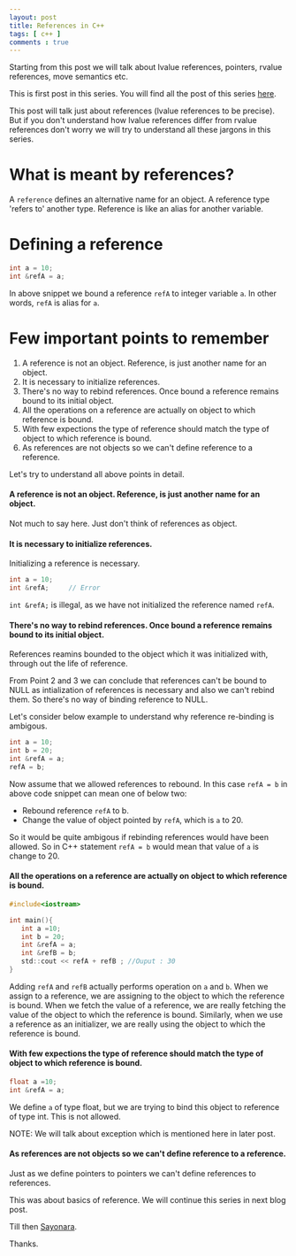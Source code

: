 ```yaml
---
layout: post
title: References in C++ 
tags: [ c++ ]
comments : true
---
```


Starting from this post we will talk about lvalue references, pointers, rvalue references, move semantics etc.

This is first post in this series. You will find all the post of this series [here](https://mayankj08.github.io/2017/08/20/Series-Contents/).

This post will talk just about references (lvalue references to be precise). But if you don't understand how lvalue references differ from rvalue references don't worry we will try to understand all these jargons in this series.

# What is meant by references?

A `reference` defines an alternative name for an object. A reference type 'refers to' another type. Reference is like an alias for another variable.

# Defining a reference

```c
int a = 10;
int &refA = a;
```
In above snippet we bound a reference `refA` to integer variable `a`. In other words, `refA` is alias for `a`.

# Few important points to remember

1. A reference is not an object. Reference, is just another name for an object.
2. It is necessary to initialize references.
3. There's no way to rebind references. Once bound a reference remains bound to its initial object.
4. All the operations on a reference are actually on object to which reference is bound.
5. With few expections the type of reference should match the type of object to which reference is bound.	
6. As references are not objects so we can't define reference to a reference. 

Let's try to understand all above points in detail.

#### A reference is not an object. Reference, is just another name for an object.

Not much to say here. Just don't think of references as object.

#### It is necessary to initialize references.

Initializing a reference is necessary. 

```c
int a = 10;
int &refA;     // Error
```

`int &refA;` is illegal, as we have not initialized the reference named `refA`. 

#### There's no way to rebind references. Once bound a reference remains bound to its initial object.

References reamins bounded to the object which it was initialized with, through out the life of reference. 

From Point 2 and 3 we can conclude that references can't be bound to NULL as intialization of references is necessary and also we can't rebind them. So there's no way of binding reference to NULL.

Let's consider below example to understand why reference re-binding is ambigous. 

```c
int a = 10;
int b = 20;
int &refA = a;
refA = b;
```
Now assume that we allowed references to rebound. In this case `refA = b` in above code snippet can mean one of below two:  
* Rebound reference `refA` to b.  
* Change the value of object pointed by `refA`, which is `a` to 20. 

So it would be quite ambigous if rebinding references would have been allowed. So in C++ statement `refA = b` would mean that value of `a` is change to 20.

#### All the operations on a reference are actually on object to which reference is bound.

```c
#include<iostream>

int main(){
   int a =10;
   int b = 20;
   int &refA = a;
   int &refB = b;
   std::cout << refA + refB ; //Ouput : 30
}
```
Adding `refA` and `refB` actually performs operation on `a` and `b`. When we assign to a reference, we are assigning to the object to which the reference is bound. When we fetch the value of a reference, we are really fetching the value of the object to which the reference is bound. Similarly, when we use a reference as an initializer, we are really using the object to which the reference is bound.

#### With few expections the type of reference should match the type of object to which reference is bound.

```c
float a =10;
int &refA = a;
```
We define `a` of type float, but we are trying to bind this object to reference of type int. This is not allowed.

NOTE: We will talk about exception which is mentioned here in later post.

#### As references are not objects so we can't define reference to a reference. 

Just as we define pointers to pointers we can't define references to references. 

This was about basics of reference. We will continue this series in next blog post.

Till then [Sayonara](https://www.google.com/#q=sayonara).

Thanks.

